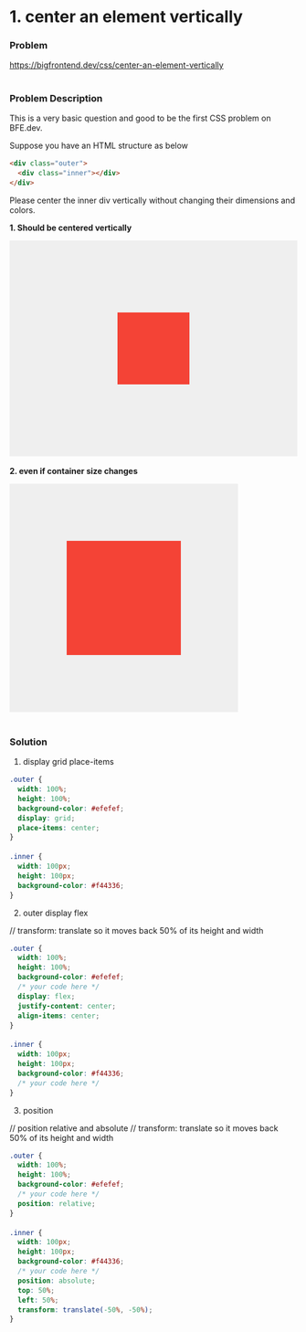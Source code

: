 # 1. center an element vertically

### Problem

https://bigfrontend.dev/css/center-an-element-vertically

#

### Problem Description

This is a very basic question and good to be the first CSS problem on BFE.dev.

Suppose you have an HTML structure as below

```html
<div class="outer">
  <div class="inner"></div>
</div>
```

Please center the inner div vertically without changing their dimensions and colors.

**1. Should be centered vertically**

![result 1](result-1.png)

**2. even if container size changes**

![result 2](result-2.png)

#

### Solution

1. display grid place-items

```css
.outer {
  width: 100%;
  height: 100%;
  background-color: #efefef;
  display: grid;
  place-items: center;
}

.inner {
  width: 100px;
  height: 100px;
  background-color: #f44336;
}
```

2. outer display flex

// transform: translate so it moves back 50% of its height and width

```css
.outer {
  width: 100%;
  height: 100%;
  background-color: #efefef;
  /* your code here */
  display: flex;
  justify-content: center;
  align-items: center;
}

.inner {
  width: 100px;
  height: 100px;
  background-color: #f44336;
  /* your code here */
}
```

3. position

// position relative and absolute
// transform: translate so it moves back 50% of its height and width

```css
.outer {
  width: 100%;
  height: 100%;
  background-color: #efefef;
  /* your code here */
  position: relative;
}

.inner {
  width: 100px;
  height: 100px;
  background-color: #f44336;
  /* your code here */
  position: absolute;
  top: 50%;
  left: 50%;
  transform: translate(-50%, -50%);
}
```
